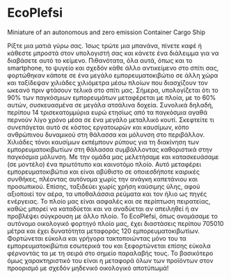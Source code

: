 # EcoPlefsi
Miniature of an autonomous and zero emission Container Cargo Ship

Ρίξτε μια ματιά γύρω σας. Ίσως τρώτε μια μπανάνα, πίνετε καφέ ή κάθεστε μπροστά στον υπολογιστή σας και κάνετε ένα διάλειμμα για να διαβάσετε αυτό το κείμενο. Πιθανότατα, όλα αυτά, όπως και το smartphone, το ψυγείο και σχεδόν κάθε άλλο αντικείμενο στο σπίτι σας, φορτώθηκαν κάποτε σε ένα μεγάλο εμπορευματοκιβώτιο σε άλλη χώρα και ταξίδεψαν χιλιάδες χιλιόμετρα μέσω πλοίων που διασχίζουν τον ωκεανό πριν φτάσουν τελικά στο σπίτι μας. Σήμερα, υπολογίζεται ότι το 90% των παγκόσμιων εμπορευμάτων μεταφέρεται με πλοία, με το 60% αυτών, συσκευασμένα σε μεγάλα ατσάλινα δοχεία. Συνολικά δηλαδή, περίπου 14 τρισεκατομμύρια ευρώ ετησίως από τα παγκόσμια αγαθά περνούν λίγο χρόνο μέσα σε ένα μεγάλο μεταλλικό κουτί.
Σκεφτείτε τι συνεπάγεται αυτό σε κόστος εργατοωρών και καυσίμων, κόπο ανθρώπινου δυναμικού στη θάλασσα και μόλυνση στο περιβάλλον. Χιλιάδες τόνοι καυσίμων εκπέμπουν ρύπους για τη διακίνηση των εμπορευματοκιβωτίων στη θάλασσα συμβάλλοντας καθοριστικά στην παγκόσμια μόλυνση.
Με την ομάδα μας μελετήσαμε και κατασκευάσαμε (σε μοντέλο) ένα πρωτότυπο και καινοτόμο πλοίο. Αυτό μεταφέρει εμπορευματοκιβώτια και είναι αβύθιστο σε οποιεσδήποτε καιρικές συνθήκες, πλέοντας αυτόνομα χωρίς την ανάγκη καπετάνιου και προσωπικού. Επίσης, ταξιδεύει χωρίς χρήση καύσιμης ύλης, αφού αξιοποιεί τον αέρα, τα υποθαλάσσια ρεύματα και τον ήλιο ως πηγές ενέργειας. Το πλοίο μας είναι ασφαλές και σε περίπτωση πειρατείας, καθώς μπορεί να καταδύεται και να αναδύεται αν απειληθεί ή αν προβλέψει σύγκρουση με άλλο πλοίο.
Το EcoPlefsi, όπως ονομάσαμε το αυτόνομο οικολογικό φορτηγό πλοίο μας, έχει διαστάσεις περίπου 705010 μέτρα και έχει δυνατότητα μεταφοράς 120 εμπορευματοκιβωτίων. Φορτώνεται εύκολα και γρήγορα τακτοποιώντας μόνο του τα εμπορευματοκιβώτια εσωτερικά του και ξεφορτώνεται επίσης εύκολα φέρνοντάς τα με τη σειρά στο σημείο παραλαβής τους. Το βασικότερο όμως χαρακτηριστικό του είναι η μεταφορά όλων των προϊόντων στον προορισμό με σχεδόν μηδενικό οικολογικό αποτύπωμά!
